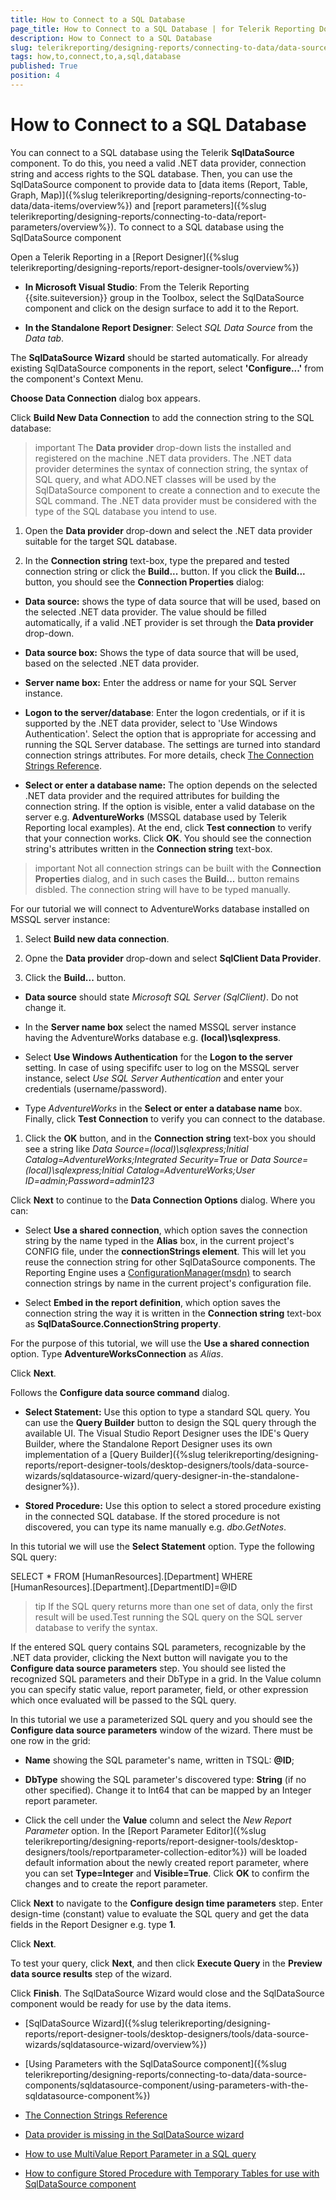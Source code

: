 ```yaml
---
title: How to Connect to a SQL Database
page_title: How to Connect to a SQL Database | for Telerik Reporting Documentation
description: How to Connect to a SQL Database
slug: telerikreporting/designing-reports/connecting-to-data/data-source-components/sqldatasource-component/how-to-connect-to-a-sql-database
tags: how,to,connect,to,a,sql,database
published: True
position: 4
---
```


# How to Connect to a SQL Database



You can connect to a SQL database using the Telerik
        __SqlDataSource__ component. To do this, you need a valid .NET data provider, connection string and access
        rights to the SQL database. Then, you can use the SqlDataSource component
        to provide data to [data items (Report, Table, Graph, Map)]({%slug telerikreporting/designing-reports/connecting-to-data/data-items/overview%})
        and [report parameters]({%slug telerikreporting/designing-reports/connecting-to-data/report-parameters/overview%}).
      To connect to a SQL database using the SqlDataSource component

Open a Telerik Reporting in a [Report Designer]({%slug telerikreporting/designing-reports/report-designer-tools/overview%})

* __In Microsoft Visual Studio__: From the Telerik Reporting {{site.suiteversion}} group in the Toolbox, select the
                  SqlDataSource component and click on the design surface to add it to the Report.
                

* __In the Standalone Report Designer__: Select *SQL Data Source* from the *Data tab*.
                

The __SqlDataSource Wizard__ should be started automatically. For already existing SqlDataSource components in the report, select
              __'Configure...'__ from the component's Context Menu.
            

__Choose Data Connection__ dialog box appears.
            

Click __Build New Data Connection__ to add the connection string to the SQL database:
            

>important The  __Data provider__  drop-down lists the installed and registered on the machine .NET data providers.                The .NET data provider determines the syntax of connection string, the syntax of SQL query,                and what ADO.NET classes will be used by the SqlDataSource component to create a connection and to execute the SQL command.              The .NET data provider must be considered with the type of the SQL database you intend to use.


1. Open the __Data provider__ drop-down and select the .NET data provider suitable for the target SQL database.
                

1. In the __Connection string__ text-box, type the prepared and tested connection string
                  or click the __Build...__ button.
                If you click the __Build...__ button, you should see the __Connection Properties__ dialog:
                

* __Data source:__ shows the type of data source that will be used, based on the selected .NET data provider.
                      The value should be filled automatically, if a valid .NET provider is set through the __Data provider__ drop-down.
                    

* __Data source box:__ Shows the type of data source that will be used, based on the selected .NET data provider.
                    

* __Server name box:__ Enter the address or name for your SQL Server instance.
                    

* __Logon to the server/database__: Enter the logon credentials, or if it is supported by the .NET data provider,
                      select to 'Use Windows Authentication'. Select the option that is appropriate for accessing and running the SQL Server database.
                      The settings are turned into standard connection strings attributes. For more details, check [The Connection Strings Reference](https://www.connectionstrings.com/).
                    

* __Select or enter a database name:__ The option depends on the selected .NET data provider and the required attributes for building the connection string.
                      If the option is visible, enter a valid database on the server e.g. __AdventureWorks__ (MSSQL database used by Telerik Reporting local examples).
                    At the end, click __Test connection__ to verify that your connection works.
                  Click __OK__. You should see the connection string's attributes written in the __Connection string__ text-box.
                

>important Not all connection strings can be built with the  __Connection Properties__  dialog,                    and in such cases the  __Build...__  button remains disbled. The connection string will have to be typed manually.                  


For our tutorial we will connect to AdventureWorks database installed on MSSQL server instance:

1. Select __Build new data connection__.
                

1. Opne the __Data provider__ drop-down and select __SqlClient Data Provider__.
                

1. Click the __Build...__ button.
                

* __Data source__ should state *Microsoft SQL Server (SqlClient)*. Do not change it.
                    

* In the __Server name box__ select the named MSSQL server instance having the AdventureWorks database
                      e.g. __(local)\sqlexpress__.
                    

* Select __Use Windows Authentication__ for the __Logon to the server__ setting.
                      In case of using specififc user to log on the MSSQL server instance, select *Use SQL Server Authentication*
                      and enter your credentials (username/password).
                    

* Type *AdventureWorks* in the __Select or enter a database name__ box.
                    Finally, click __Test Connection__ to verify you can connect to the database.
                

1. Click the __OK__ button, and in the __Connection string__ text-box you should see a string like
                  *Data Source=(local)\sqlexpress;Initial Catalog=AdventureWorks;Integrated Security=True*
                  or *Data Source=(local)\sqlexpress;Initial Catalog=AdventureWorks;User ID=admin;Password=admin123*

Click __Next__
              to continue to the __Data Connection Options__ dialog. Where you can:
            

* Select __Use a shared connection__, which option saves the connection string by the name typed in the __Alias__ box, in the current project's CONFIG file,
                  under the __connectionStrings element__.
                This will let you reuse the connection string for other SqlDataSource components. The Reporting Engine uses a [ConfigurationManager(msdn)](https://msdn.microsoft.com/en-us/library/system.configuration.configurationmanager(v=vs.110).aspx) to search connection strings by name in the current project's configuration file.
                

* Select __Embed in the report definition__, which option saves the connection string
                  the way it is written in the __Connection string__ text-box as __SqlDataSource.ConnectionString property__.
                

For the purpose of this tutorial, we will use the __Use a shared connection__ option.
              Type __AdventureWorksConnection__ as *Alias*.
            

Click __Next__.
            

Follows the __Configure data source command__ dialog.
            

* __Select Statement:__ Use this option to type a standard SQL query.
                  You can use the __Query Builder__ button to design the SQL query through the available UI.
                The Visual Studio Report Designer uses the IDE's Query Builder,
                  where the Standalone Report Designer uses its own implementation of a [Query Builder]({%slug telerikreporting/designing-reports/report-designer-tools/desktop-designers/tools/data-source-wizards/sqldatasource-wizard/query-designer-in-the-standalone-designer%}).
                

* __Stored Procedure:__ Use this option to select a stored procedure existing in the connected SQL database.
                  If the stored procedure is not discovered, you can type its name manually e.g. *dbo.GetNotes*.
                

In this tutorial we will use the __Select Statement__ option. Type the following SQL query:
            

SELECT * FROM [HumanResources].[Department] WHERE [HumanResources].[Department].[DepartmentID]=@ID

>tip If the SQL query returns more than one set of data, only the first result will be used.Test running the SQL query on the SQL server database to verify the syntax.


If the entered SQL query contains SQL parameters, recognizable by the .NET data provider, clicking the Next button will navigate you to the
              __Configure data source parameters__ step. You should see listed the recognized SQL parameters and their DbType in a grid.
              In the Value column you can specify static value, report parameter, field, or other expression which once evaluated will be passed to the SQL query.
            

In this tutorial we use a parameterized SQL query and you should see the __Configure data source parameters__ window of the wizard.
              There must be one row in the grid:
            

* __Name__ showing the SQL parameter's name, written in TSQL: __@ID__;
                

* __DbType__ showing the SQL parameter's discovered type: __String__ (if no other specified).
                  Change it to Int64 that can be mapped by an Integer report parameter.
                

* Click the cell under the __Value__ column and select the *New Report Parameter* option.
                  In the [Report Parameter Editor]({%slug telerikreporting/designing-reports/report-designer-tools/desktop-designers/tools/reportparameter-collection-editor%}) will be loaded default information about the newly created report parameter,
                  where you can set __Type=Integer__ and __Visible=True__.
                  Click __OK__ to confirm the changes and to create the report parameter.
                

Click __Next__ to navigate to the __Configure design time parameters__ step.
              Enter design-time (constant) value to evaluate the SQL query and get the data fields in the Report Designer e.g. type __1__.
            

Click __Next__.
            

To test your query, click __Next__, and then
              click __Execute Query__ in the __Preview data source results__ step of the wizard.
            

Click __Finish__. The SqlDataSource Wizard would close
              and the SqlDataSource component would be ready for use by the data
              items.
            

 * [SqlDataSource Wizard]({%slug telerikreporting/designing-reports/report-designer-tools/desktop-designers/tools/data-source-wizards/sqldatasource-wizard/overview%})

 * [Using Parameters with the SqlDataSource component]({%slug telerikreporting/designing-reports/connecting-to-data/data-source-components/sqldatasource-component/using-parameters-with-the-sqldatasource-component%})

 * [The Connection Strings Reference](https://www.connectionstrings.com/)

 * [Data provider is missing in the SqlDataSource wizard](http://www.telerik.com/support/kb/reporting/details/data-provider-is-missing-in-the-sqldatasource-wizard)

 * [How to use MultiValue Report Parameter in a SQL query](http://www.telerik.com/support/kb/reporting/accessing-and-managing-data/details/how-to-use-multivalue-report-parameter-in-a-sql-query)

 * [How to configure Stored Procedure with Temporary Tables for use with SqlDataSource component](http://www.telerik.com/support/kb/reporting/accessing-and-managing-data/details/how-to-configure-stored-procedure-with-temporary-tables-for-use-with-sqldatasource-component)

